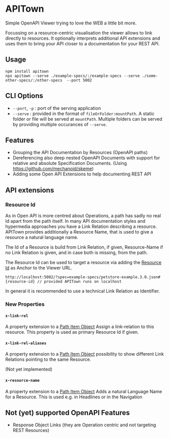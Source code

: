 # APITown

Simple OpenAPI Viewer trying to love the WEB a little bit more.

Focussing on a resource-centric visualisation the viewer allows to link directly to resources.
It optionally interprets additional API extensions and uses them to bring your API closer
to a documentation for your REST API.

## Usage

```
npm install apitown
npx apitown --serve ./example-specs/:/example-specs --serve ./some-other-specs/:/other-specs  --port 5002
```

## CLI Options

* `--port`, `-p` : port of the serving application
* `--serve` : provided in the format of `fileOrFolder:mountPath`. A static folder or file will be served at `mountPath`. Multiple folders can be served by providing multiple occurances of `--serve`.

## Features

* Grouping the API Documentation by Resources (OpenAPI paths)
* Dereferencing also deep nested OpenAPI Documents with support for relative and absolute Specification Documents. (Using https://github.com/mechanoid/skeme)
* Adding some Open API Extensions to help documenting REST API


## API extensions

### Resource Id

As in Open API is more centred about Operations, a path has sadly no real Id apart from the path itself.
In many API documentation styles and hypermedia approaches you have a Link Relation describing a resource.
APITown provides additionally a Resource Name, that is used to give a resource a natural language name.

The Id of a Resource is build from Link Relation, if given, Resource-Name if no Link Relation is given, and in case
both is missing, from the path.

The Resource Id can be used to target a resource via adding the [Resource Id](#resource-id) as Anchor to the Viewer URL.

```
http://localhost:5002/?spec=example-specs/petstore-example.3.0.json#{resource-id} // provided APITown runs on localhost
```


In general it is recommended to use a technical Link Relation as Identifier.

### New Properties

#### `x-link-rel`

A property extension to a [Path Item Object](http://spec.openapis.org/oas/v3.0.2#pathItemObject)
Assign a link-relation to this resource. This property is used as primary Resource Id if given.

#### `x-link-rel-aliases`

A property extension to a [Path Item Object](http://spec.openapis.org/oas/v3.0.2#pathItemObject)
possibility to show different Link Relations pointing to the same Resource.

(Not yet implemented)

#### `x-resource-name`

A property extension to a [Path Item Object](http://spec.openapis.org/oas/v3.0.2#pathItemObject)
Adds a natural Language Name for a Resource. This is used e.g. in Headlines or in the Navigation



## Not (yet) supported OpenAPI Features

* Response Object Links (they are Operation centric and not targeting REST Resources)
